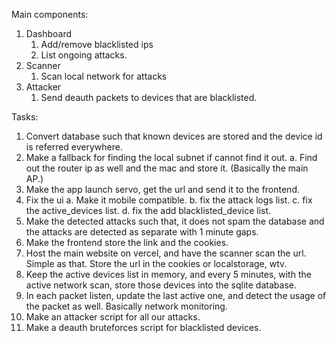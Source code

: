 Main components:
1. Dashboard
   1. Add/remove blacklisted ips
   2. List ongoing attacks.
2. Scanner
   1. Scan local network for attacks
3. Attacker
   1. Send deauth packets to devices that are blacklisted.



Tasks:
1. Convert database such that known devices are stored and the device id is referred everywhere.
2. Make a fallback for finding the local subnet if cannot find it out.
   a. Find out the router ip as well and the mac and store it. (Basically the main AP.)
3. Make the app launch servo, get the url and send it to the frontend.
4. Fix the ui
   a. Make it mobile compatible.
   b. fix the attack logs list.
   c. fix the active_devices list.
   d. fix the add blacklisted_device list.
5. Make the detected attacks such that, it does not spam the database and the attacks are detected as separate with 1 minute gaps.
6. Make the frontend store the link and the cookies.
7. Host the main website on vercel, and have the scanner scan the url. Simple as that. Store the url in the cookies or localstorage, wtv.
8. Keep the active devices list in memory, and every 5 minutes, with the active network scan, store those devices into the sqlite database.
9. In each packet listen, update the last active one, and detect the usage of the packet as well. Basically network monitoring.
10. Make an attacker script for all our attacks.
11. Make a deauth bruteforces script for blacklisted devices. 